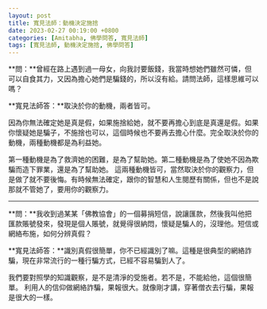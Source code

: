 ```yaml
---
layout: post
title: 寬見法師：動機決定施捨
date: 2023-02-27 00:19:00 +0800
categories: [Amitabha, 佛學問答, 寬見法師]
tags: [寬見法師, 動機決定施捨, 佛學問答]
---
```


**問：**曾經在路上遇到過一母女，向我討要飯錢，我當時想她們雖然可憐，但可以自食其力，又因為擔心她們是騙錢的，所以沒有給。請問法師，這樣思維可以嗎？

**寬見法師答：**取決於你的動機，兩者皆可。

因為你無法確定她是真是假，如果施捨給她，就不要再擔心到底是真還是假。如果你懷疑她是騙子，不施捨也可以，這個時候也不要再去擔心什麼。完全取決於你的動機，兩種動機都是為利益她。

第一種動機是為了救濟她的困難，是為了幫助她。第二種動機是為了使她不因為欺騙而造下罪業，還是為了幫助她。
這兩種動機皆可，當然取決於你的觀察力，但是做了就不要後悔。有時候無法確定，跟你的智慧和人生閱歷有關係，但也不是說那就不管她了，要用你的觀察力。

-----

**問：**我收到過某某「佛教協會」的一個募捐短信，說讓匯款，然後我叫他把匯款賬號發來，發現是個人賬號，就覺得很納悶，懷疑是騙人的，沒理他。短信或網絡布施，如何分辨真假？

**寬見法師答：**識別真假很簡單，你不已經識別了嘛。這種是很典型的網絡詐騙，現在非常流行的一種行騙方式，已經不容易騙到人了。

我們要對照學的知識觀察，是不是清淨的受施者。若不是，不能給他，這個很簡單。
利用人的信仰做網絡詐騙，果報很大。就像剛才講，穿著僧衣去行騙，果報是很大的一樣。

